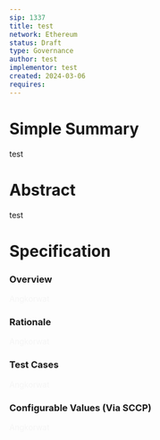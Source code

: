 ```yaml
---
sip: 1337
title: test
network: Ethereum
status: Draft
type: Governance
author: test
implementor: test
created: 2024-03-06
requires: 
---
```


# Simple Summary

<p>test</p>

# Abstract

<p>test</p>

# Specification


### Overview

<p><span style="color: rgb(245, 245, 245);">Angkorwat</span></p>

### Rationale

<p><span style="color: rgb(245, 245, 245);">Angkorwat</span></p>

### Test Cases

<p><span style="color: rgb(245, 245, 245);">Angkorwat</span></p>


### Configurable Values (Via SCCP)

<p><span style="color: rgb(245, 245, 245);">Angkorwat</span></p>